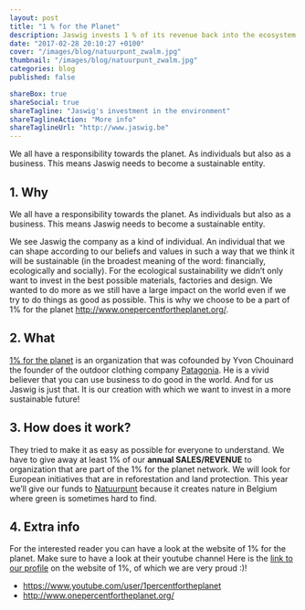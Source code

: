 ```yaml
---
layout: post
title: "1 % for the Planet"
description: Jaswig invests 1 % of its revenue back into the ecosystem
date: "2017-02-28 20:10:27 +0100"
cover: "/images/blog/natuurpunt_zwalm.jpg"
thumbnail: "/images/blog/natuurpunt_zwalm.jpg"
categories: blog
published: false

shareBox: true
shareSocial: true
shareTagline: "Jaswig's investment in the environment"
shareTaglineAction: "More info"
shareTaglineUrl: "http://www.jaswig.be"
---
```


We all have a responsibility towards the planet. As individuals but also as a business. This means Jaswig needs to become a sustainable entity. 
<!--more-->

## 1. Why

We all have a responsibility towards the planet. As individuals but also as a business. This means Jaswig needs to become a sustainable entity. 

We see Jaswig the company as a kind of individual. An individual that we can shape according to our beliefs and values in such a way that we think it will be sustainable (in the broadest meaning of the word: financially, ecologically and socially). For the ecological sustainability we didn’t only want to invest in the best possible materials, factories and design. We wanted to do more as we still have a large impact on the world even if we try to do things as good as possible. This is why we choose to be a part of 1% for the planet 
http://www.onepercentfortheplanet.org/. 

## 2. What

[1% for the planet](http://www.onepercentfortheplanet.org/) is an organization that was cofounded by Yvon Chouinard the founder of the outdoor clothing company [Patagonia](http://eu.patagonia.com/). He is a vivid believer that you can use business to do good in the world. And for us Jaswig is just that. It is our creation with which we want to invest in a more sustainable future!

## 3. How does it work?

They tried to make it as easy as possible for everyone to understand. We have to give away at least 1% of our **annual SALES/REVENUE** to organization that are part of the 1% for the planet network. We will look for European initiatives that are in reforestation and land protection. This year we’ll give our funds to [Natuurpunt](http://natuurpunt.be) because it creates nature in Belgium where green is sometimes hard to find.

## 4. Extra info
For the interested reader you can have a look at the website of 1% for the planet. Make sure to have a look at their youtube channel 
Here is the [link to our profile](http://www.onepercentfortheplanet.org/who-we-are/members/record/0010G00001xIfXTQA0) on the website of 1%, of which we are very proud :)!
* https://www.youtube.com/user/1percentfortheplanet
* http://www.onepercentfortheplanet.org/
